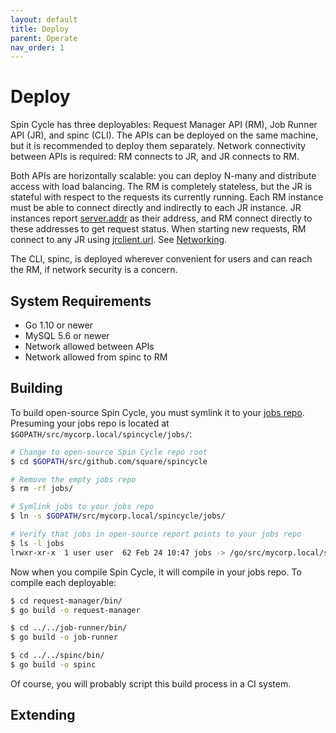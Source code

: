 ```yaml
---
layout: default
title: Deploy
parent: Operate
nav_order: 1
---
```


# Deploy

Spin Cycle has three deployables: Request Manager API (RM), Job Runner API (JR), and spinc (CLI). The APIs can be deployed on the same machine, but it is recommended to deploy them separately. Network connectivity between APIs is required: RM connects to JR, and JR connects to RM. 

Both APIs are horizontally scalable: you can deploy N-many and distribute access with load balancing. The RM is completely stateless, but the JR is stateful with respect to the requests its currently running. Each RM instance must be able to connect directly and indirectly to each JR instance. JR instances report [server.addr](/spincycle/v1.0/operate/configure.html#jr.server.addr) as their address, and RM connect directly to these addresses to get request status. When starting new requests, RM connect to any JR using [jrclient.url](/spincycle/v1.0/operate/configure.html#rm.jrclient.url). See [Networking](/spincycle/v1.0/learn-more/networking.html).

The CLI, spinc, is deployed wherever convenient for users and can reach the RM, if network security is a concern.

## System Requirements

* Go 1.10 or newer
* MySQL 5.6 or newer
* Network allowed between APIs
* Network allowed from spinc to RM

## Building

To build open-source Spin Cycle, you must symlink it to your [jobs repo](/spincycle/v1.0/learn-more/jobs-repo.html). Presuming your jobs repo is located at `$GOPATH/src/mycorp.local/spincycle/jobs/`:

```bash
# Change to open-source Spin Cycle repo root
$ cd $GOPATH/src/github.com/square/spincycle

# Remove the empty jobs repo
$ rm -rf jobs/

# Symlink jobs to your jobs repo
$ ln -s $GOPATH/src/mycorp.local/spincycle/jobs/

# Verify that jobs in open-source report points to your jobs repo
$ ls -l jobs
lrwxr-xr-x  1 user user  62 Feb 24 10:47 jobs -> /go/src/mycorp.local/spincycle/jobs/
```

Now when you compile Spin Cycle, it will compile in your jobs repo. To compile each deployable:

```bash
$ cd request-manager/bin/
$ go build -o request-manager

$ cd ../../job-runner/bin/
$ go build -o job-runner

$ cd ../../spinc/bin/
$ go build -o spinc
```

Of course, you will probably script this build process in a CI system.

## Extending

